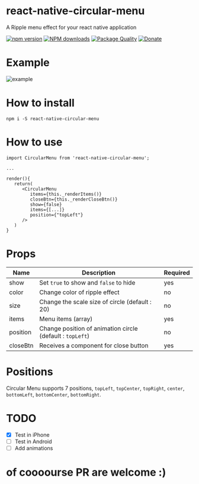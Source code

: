 # react-native-circular-menu

A Ripple menu effect for your react native application

[![npm version](https://img.shields.io/npm/v/react-native-firebase.svg?style=flat-square)](https://www.npmjs.com/package/react-native-circular-menu)
[![NPM downloads](https://img.shields.io/npm/dm/react-native-firebase.svg?style=flat-square)](https://www.npmjs.com/package/react-native-circular-menu)
[![Package Quality](http://npm.packagequality.com/shield/react-native-firebase.svg?style=flat-square)](http://packagequality.com/#?package=rreact-native-circular-menu)
[![Donate](https://img.shields.io/badge/Donate-Patreon-green.svg?style=flat-square)](http://paypal.me/dcergo)


# Example

![example](https://github.com/cinder92/react-native-circular-menu/blob/master/ezgif.com-video-to-gif.gif)

# How to install

`npm i -S react-native-circular-menu` 

# How to use

```
import CircularMenu from 'react-native-circular-menu';

...

render(){
   return(
      <CircularMenu
         items={this._renderItems()}
         closeBtn={this._renderCloseBtn()}
         show={false}
         items={[...]}
         position={"topLeft"}
      />
   )
}
```

# Props

| Name  | Description | Required |
| ----- | ------------| -------- |
| show | Set `true` to show and `false` to hide | yes |
| color | Change color of ripple effect | no |
| size  | Change the scale size of circle (default : 20) | no |
| items | Menu items (array) | yes |
| position | Change position of animation circle (default : `topLeft`) | no |
| closeBtn | Receives a component for close button | yes |

# Positions

Circular Menu supports 7 positions, `topLeft`, `topCenter`, `topRight`, `center`, `bottomLeft`, `bottomCenter`, `bottomRight`.

# TODO
- [x] Test in iPhone 
- [ ] Test in Android
- [ ] Add animations

# of coooourse PR are welcome :)
